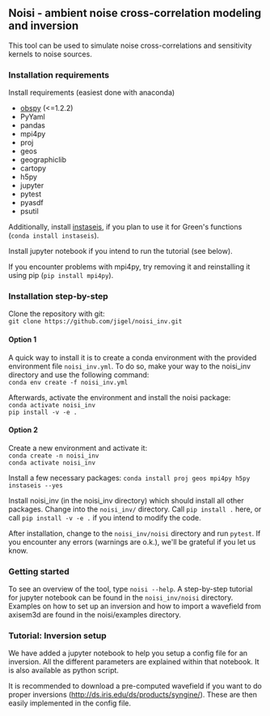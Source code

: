 ## Noisi - ambient noise cross-correlation modeling and inversion

This tool can be used to simulate noise cross-correlations and sensitivity kernels to noise sources.

### Installation requirements

Install requirements (easiest done with anaconda)
- [obspy](https://docs.obspy.org/) (<=1.2.2)
- PyYaml
- pandas
- mpi4py
- proj
- geos
- geographiclib
- cartopy
- h5py
- jupyter
- pytest
- pyasdf
- psutil

Additionally, install [instaseis](http://instaseis.net/), if you plan to use it for Green's functions (`conda install instaseis`).

Install jupyter notebook if you intend to run the tutorial (see below).

If you encounter problems with mpi4py, try removing it and reinstalling it using pip (`pip install mpi4py`).

### Installation step-by-step

Clone the repository with git:  
`git clone https://github.com/jigel/noisi_inv.git`

#### Option 1

A quick way to install it is to create a conda environment with the provided environment file `noisi_inv.yml`. To do so, make your way to the noisi_inv directory and use the following command:  
`conda env create -f noisi_inv.yml`  

Afterwards, activate the environment and install the noisi package:  
`conda activate noisi_inv`  
`pip install -v -e .`  


#### Option 2

Create a new environment and activate it:  
`conda create -n noisi_inv`  
`conda activate noisi_inv`

Install a few necessary packages:
`conda install proj geos mpi4py h5py instaseis --yes`  

Install noisi_inv (in the noisi_inv directory) which should install all other packages.
Change into the `noisi_inv/` directory. Call `pip install .` here, or call `pip install -v -e .` if you intend to modify the code.

After installation, change to the `noisi_inv/noisi` directory and run `pytest`. If you encounter any errors (warnings are o.k.), we'll be grateful if you let us know. 

### Getting started
To see an overview of the tool, type `noisi --help`.
A step-by-step tutorial for jupyter notebook can be found in the `noisi_inv/noisi` directory.
Examples on how to set up an inversion and how to import a wavefield from axisem3d are found in the noisi/examples directory.

### Tutorial: Inversion setup
We have added a jupyter notebook to help you setup a config file for an inversion. All the different parameters are explained within that notebook. It is also available as python script. 

It is recommended to download a pre-computed wavefield if you want to do proper inversions (http://ds.iris.edu/ds/products/syngine/). These are then easily implemented in the config file. 


